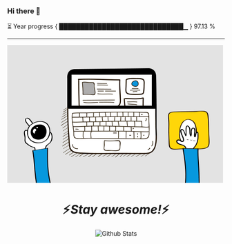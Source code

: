 ### Hi there 👋

⏳ Year progress { █████████████████████████████▁ } 97.13 %

---

<img src="https://github.com/aadarshjr123/aadarshjr123/blob/main/dev.gif" />

<h1 align='center'>⚡️<i>Stay awesome!</i>⚡️</h1>

<p align="center">
        <img src="https://raw.githubusercontent.com/mayhemantt/mayhemantt/Update/svg/Bottom.svg" alt="Github Stats" />
</p>
